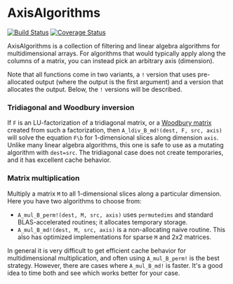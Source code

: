 # AxisAlgorithms

[![Build Status](https://travis-ci.org/timholy/AxisAlgorithms.jl.svg?branch=master)](https://travis-ci.org/timholy/AxisAlgorithms.jl)
[![Coverage Status](https://coveralls.io/repos/timholy/AxisAlgorithms.jl/badge.svg)](https://coveralls.io/r/timholy/AxisAlgorithms.jl)

AxisAlgorithms is a collection of filtering and linear algebra algorithms for multidimensional arrays.
For algorithms that would typically apply along the columns of a matrix, you can instead pick an arbitrary axis (dimension).

Note that all functions come in two variants, a `!` version that uses pre-allocated output (where the output is
the first argument) and a version that allocates the output. Below, the `!` versions will be described.

### Tridiagonal and Woodbury inversion

If `F` is an LU-factorization of a tridiagonal matrix, or a [Woodbury matrix](WoodburyMatrices.jl) created from such a factorization,
then `A_ldiv_B_md!(dest, F, src, axis)` will solve the equation `F\b` for 1-dimensional slices
along dimension `axis`.
Unlike many linear algebra algorithms, this one is safe to use as a mutating algorithm with `dest=src`.
The tridiagonal case does not create temporaries, and it has excellent cache behavior.

### Matrix multiplication

Multiply a matrix `M` to all 1-dimensional slices along a particular dimension.
Here you have two algorithms to choose from:

- `A_mul_B_perm!(dest, M, src, axis)` uses `permutedims` and standard BLAS-accelerated routines; it allocates temporary storage.
- `A_mul_B_md!(dest, M, src, axis)` is a non-allocating naive routine. This also has optimized implementations for sparse `M` and 2x2 matrices.

In general it is very difficult to get efficient cache behavior for multidimensional multiplication, and often using `A_mul_B_perm!` is the best strategy.
However, there are cases where `A_mul_B_md!` is faster.
It's a good idea to time both and see which works better for your case.
